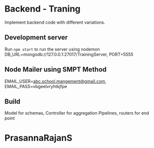 # Backend - Traning
Implement backend code with different variations.

## Development server
Run `npm start` to run the server using nodemon DB_URL=mongodb://127.0.0.1:27017/TrainingServer, PORT=5555

## Node Mailer using SMPT Method
EMAIL_USER=abc.school.mangement@gmail.com,  EMAIL_PASS=vbgeelvryhtkjfpe

## Build 
Model for schemas, Controller for aggregation Pipelines, routers for end point

# PrasannaRajanS

